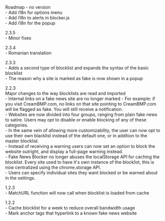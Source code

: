 Roadmap - no version  
	- Add i18n for options menu  
	- Add i18n to alerts in blocker.js  
	- Add i18n for the popup  

2.3.5  
    - Minor fixes  
      
2.3.4  
    - Romanian translation  
  
2.3.3  
	- Adds a second type of blocklist and expands the syntax of the basic blocklist  
	- The reason why a site is marked as fake is now shown in a popup  

2.2.3  
	Major changes to the way blocklists are read and imported  
	- Internal links on a fake news site are no longer marked - For example: if you visit CreamBMP.com, no links on that site pointing to CreamBMP.com will be flagged as fake. You will still receive a notification.  
	- Websites are now divided into four groups, ranging from plain fake news to satire. Users may opt to disable or enable blocking of any of these categories.  
	- In the same vein of allowing more customizability, the user can now opt to use their own blacklist instead of the default one, or in addition to the master blocklist.  
	- Instead of receiving a warning users can now set an option to block the website outright, and display a full-page warning instead.  
	- Fake News Blocker no longer abuses the localStorage API for caching the blocklist. Every site used to have it's own instance of the blocklist, this is now centralized using the chrome.storage API.  
	- Users can specify individual sites they want blocked or be warned about in the settings.  
  
1.2.3   
	- MatchURL function will now call when blocklist is loaded from cache  
  
1.2.2  
	- Cache blocklist for a week to reduce overall bandwidth usage  
	- Mark anchor tags that hyperlink to a known fake news website  
